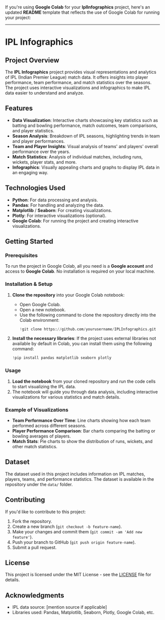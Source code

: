 If you're using **Google Colab** for your **IplInfographics** project, here's an updated **README** template that reflects the use of Google Colab for running your project:

---

# IPL Infographics

## Project Overview
The **IPL Infographics** project provides visual representations and analytics of IPL (Indian Premier League) match data. It offers insights into player performance, team performance, and match statistics over the seasons. The project uses interactive visualizations and infographics to make IPL data easier to understand and analyze.

## Features
- **Data Visualization**: Interactive charts showcasing key statistics such as batting and bowling performance, match outcomes, team comparisons, and player statistics.
- **Season Analysis**: Breakdown of IPL seasons, highlighting trends in team and player performances.
- **Team and Player Insights**: Visual analysis of teams' and players' overall performance over the years.
- **Match Statistics**: Analysis of individual matches, including runs, wickets, player stats, and more.
- **Infographics**: Visually appealing charts and graphs to display IPL data in an engaging way.

## Technologies Used
- **Python**: For data processing and analysis.
- **Pandas**: For handling and analyzing the data.
- **Matplotlib** / **Seaborn**: For creating visualizations.
- **Plotly**: For interactive visualizations (optional).
- **Google Colab**: For running the project and creating interactive visualizations.

## Getting Started

### Prerequisites
To run the project in Google Colab, all you need is a **Google account** and access to **Google Colab**. No installation is required on your local machine.

### Installation & Setup
1. **Clone the repository** into your Google Colab notebook:
   - Open Google Colab.
   - Open a new notebook.
   - Use the following command to clone the repository directly into the Colab environment:
     ```python
     !git clone https://github.com/yourusername/IPLInfographics.git
     ```

2. **Install the necessary libraries**:
   If the project uses external libraries not available by default in Colab, you can install them using the following command:
   ```python
   !pip install pandas matplotlib seaborn plotly
   ```

### Usage
1. **Load the notebook** from your cloned repository and run the code cells to start visualizing the IPL data.
2. The notebook will guide you through data analysis, including interactive visualizations for various statistics and match details.

### Example of Visualizations
- **Team Performance Over Time**: Line charts showing how each team performed across different seasons.
- **Player Performance Comparison**: Bar charts comparing the batting or bowling averages of players.
- **Match Stats**: Pie charts to show the distribution of runs, wickets, and other match statistics.

## Dataset
The dataset used in this project includes information on IPL matches, players, teams, and performance statistics. The dataset is available in the repository under the `data/` folder.

## Contributing
If you'd like to contribute to this project:
1. Fork the repository.
2. Create a new branch (`git checkout -b feature-name`).
3. Make your changes and commit them (`git commit -am 'Add new feature'`).
4. Push your branch to GitHub (`git push origin feature-name`).
5. Submit a pull request.

## License
This project is licensed under the MIT License - see the [LICENSE](LICENSE) file for details.

## Acknowledgments
- IPL data source: [mention source if applicable]
- Libraries used: Pandas, Matplotlib, Seaborn, Plotly, Google Colab, etc.


